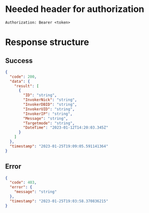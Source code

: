 # Needed header for authorization

`Authorization: Bearer <token>`

# Response structure

## Success

```json
{
  "code": 200,
  "data": {
    "result": [
      {
        "ID": "string",
        "InvokerNick": "string",
        "InvokerDBID": "string",
        "InvokerUID": "string",
        "InvokerIP": "string",
        "Message": "string",
        "Targetmode": "string",
        "DateTime": "2023-01-12T14:20:03.345Z"
      }
    ]
  },
  "timestamp": "2023-01-25T19:09:05.591141364"
}
```

## Error

```json
{
  "code": 403,
  "error": {
    "message": "string"
  },
  "timestamp": "2023-01-25T19:03:58.370836215"
}
```
